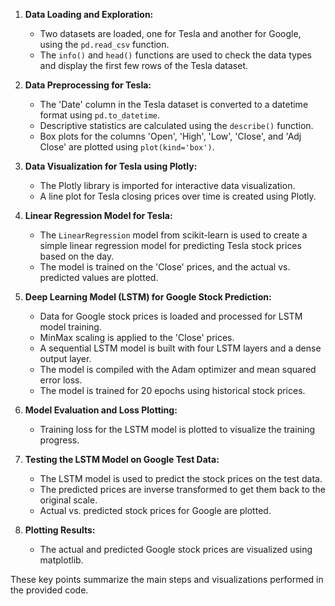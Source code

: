 1. **Data Loading and Exploration:**
   - Two datasets are loaded, one for Tesla and another for Google, using the `pd.read_csv` function.
   - The `info()` and `head()` functions are used to check the data types and display the first few rows of the Tesla dataset.

2. **Data Preprocessing for Tesla:**
   - The 'Date' column in the Tesla dataset is converted to a datetime format using `pd.to_datetime`.
   - Descriptive statistics are calculated using the `describe()` function.
   - Box plots for the columns 'Open', 'High', 'Low', 'Close', and 'Adj Close' are plotted using `plot(kind='box')`.

3. **Data Visualization for Tesla using Plotly:**
   - The Plotly library is imported for interactive data visualization.
   - A line plot for Tesla closing prices over time is created using Plotly.

4. **Linear Regression Model for Tesla:**
   - The `LinearRegression` model from scikit-learn is used to create a simple linear regression model for predicting Tesla stock prices based on the day.
   - The model is trained on the 'Close' prices, and the actual vs. predicted values are plotted.

5. **Deep Learning Model (LSTM) for Google Stock Prediction:**
   - Data for Google stock prices is loaded and processed for LSTM model training.
   - MinMax scaling is applied to the 'Close' prices.
   - A sequential LSTM model is built with four LSTM layers and a dense output layer.
   - The model is compiled with the Adam optimizer and mean squared error loss.
   - The model is trained for 20 epochs using historical stock prices.

6. **Model Evaluation and Loss Plotting:**
   - Training loss for the LSTM model is plotted to visualize the training progress.

7. **Testing the LSTM Model on Google Test Data:**
   - The LSTM model is used to predict the stock prices on the test data.
   - The predicted prices are inverse transformed to get them back to the original scale.
   - Actual vs. predicted stock prices for Google are plotted.

8. **Plotting Results:**
   - The actual and predicted Google stock prices are visualized using matplotlib.

These key points summarize the main steps and visualizations performed in the provided code.
